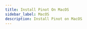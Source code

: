 ```yaml
---
title: Install Pinot On MacOS
sidebar_label: MacOS
description: Install Pinot on MacOS
---
```



<!-- <InstallChoices docker={true} os="MacOS" packageManager="Homebrew" /> -->




